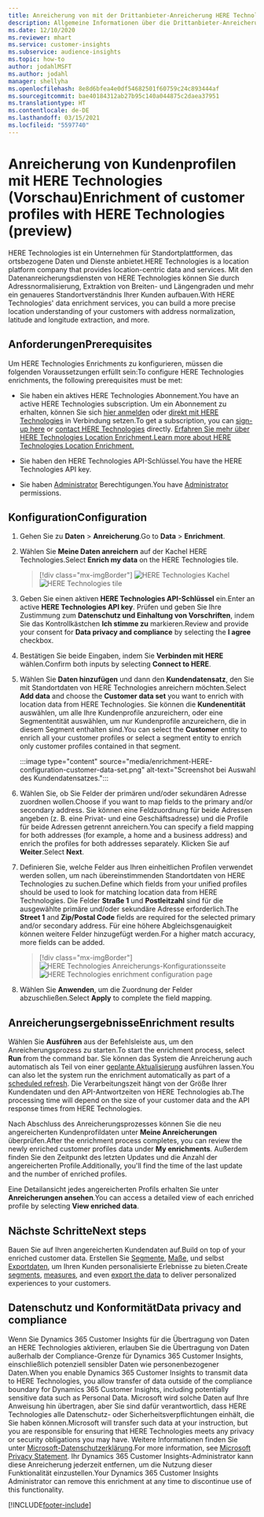 ```yaml
---
title: Anreicherung von mit der Drittanbieter-Anreicherung HERE Technologies
description: Allgemeine Informationen über die Drittanbieter-Anreicherung von HERE Technologies.
ms.date: 12/10/2020
ms.reviewer: mhart
ms.service: customer-insights
ms.subservice: audience-insights
ms.topic: how-to
author: jodahlMSFT
ms.author: jodahl
manager: shellyha
ms.openlocfilehash: 8e8d6bfea4e0df54682501f60759c24c893444af
ms.sourcegitcommit: bae40184312ab27b95c140a044875c2daea37951
ms.translationtype: HT
ms.contentlocale: de-DE
ms.lasthandoff: 03/15/2021
ms.locfileid: "5597740"
---
```

# <a name="enrichment-of-customer-profiles-with-here-technologies-preview"></a><span data-ttu-id="edbab-103">Anreicherung von Kundenprofilen mit HERE Technologies (Vorschau)</span><span class="sxs-lookup"><span data-stu-id="edbab-103">Enrichment of customer profiles with HERE Technologies (preview)</span></span>

<span data-ttu-id="edbab-104">HERE Technologies ist ein Unternehmen für Standortplattformen, das ortsbezogene Daten und Dienste anbietet.</span><span class="sxs-lookup"><span data-stu-id="edbab-104">HERE Technologies is a location platform company that provides location-centric data and services.</span></span> <span data-ttu-id="edbab-105">Mit den Datenanreicherungsdiensten von HERE Technologies können Sie durch Adressnormalisierung, Extraktion von Breiten- und Längengraden und mehr ein genaueres Standortverständnis Ihrer Kunden aufbauen.</span><span class="sxs-lookup"><span data-stu-id="edbab-105">With HERE Technologies' data enrichment services, you can build a more precise location understanding of your customers with address normalization, latitude and longitude extraction, and more.</span></span>

## <a name="prerequisites"></a><span data-ttu-id="edbab-106">Anforderungen</span><span class="sxs-lookup"><span data-stu-id="edbab-106">Prerequisites</span></span>

<span data-ttu-id="edbab-107">Um HERE Technologies Enrichments zu konfigurieren, müssen die folgenden Voraussetzungen erfüllt sein:</span><span class="sxs-lookup"><span data-stu-id="edbab-107">To configure HERE Technologies enrichments, the following prerequisites must be met:</span></span>

- <span data-ttu-id="edbab-108">Sie haben ein aktives HERE Technologies Abonnement.</span><span class="sxs-lookup"><span data-stu-id="edbab-108">You have an active HERE Technologies subscription.</span></span> <span data-ttu-id="edbab-109">Um ein Abonnement zu erhalten, können Sie sich [hier anmelden](https://developer.here.com/sign-up?utm_medium=referral&utm_source=Microsoft-Dynamics-CI&create=Freemium-Basic) oder [direkt mit HERE Technologies](https://developer.here.com/help?utm_medium=referral&utm_source=Microsoft-Dynamics-CI#how-can-we-help-you) in Verbindung setzen.</span><span class="sxs-lookup"><span data-stu-id="edbab-109">To get a subscription, you can [sign-up here](https://developer.here.com/sign-up?utm_medium=referral&utm_source=Microsoft-Dynamics-CI&create=Freemium-Basic) or [contact HERE Technologies](https://developer.here.com/help?utm_medium=referral&utm_source=Microsoft-Dynamics-CI#how-can-we-help-you) directly.</span></span> [<span data-ttu-id="edbab-110">Erfahren Sie mehr über HERE Technologies Location Enrichment.</span><span class="sxs-lookup"><span data-stu-id="edbab-110">Learn more about HERE Technologies Location Enrichment.</span></span>](https://developer.here.com/location-enrichment?cid=Dev-MicrosoftDynamics-DB-0-Dev-&utm_source=MicrosoftDynamics&utm_medium=referral&utm_campaign=Online_Dev_ReferralMicrosoft)

- <span data-ttu-id="edbab-111">Sie haben den HERE Technologies API-Schlüssel.</span><span class="sxs-lookup"><span data-stu-id="edbab-111">You have the HERE Technologies API key.</span></span>

- <span data-ttu-id="edbab-112">Sie haben [Administrator](permissions.md#administrator) Berechtigungen.</span><span class="sxs-lookup"><span data-stu-id="edbab-112">You have [Administrator](permissions.md#administrator) permissions.</span></span>

## <a name="configuration"></a><span data-ttu-id="edbab-113">Konfiguration</span><span class="sxs-lookup"><span data-stu-id="edbab-113">Configuration</span></span>

1. <span data-ttu-id="edbab-114">Gehen Sie zu **Daten** > **Anreicherung**.</span><span class="sxs-lookup"><span data-stu-id="edbab-114">Go to **Data** > **Enrichment**.</span></span>

1. <span data-ttu-id="edbab-115">Wählen Sie **Meine Daten anreichern** auf der Kachel HERE Technologies.</span><span class="sxs-lookup"><span data-stu-id="edbab-115">Select **Enrich my data** on the HERE Technologies tile.</span></span>

   > [!div class="mx-imgBorder"]
   > <span data-ttu-id="edbab-116">![HERE Technologies Kachel](media/HERE-tile.png "HERE Technologies Kachel")</span><span class="sxs-lookup"><span data-stu-id="edbab-116">![HERE Technologies tile](media/HERE-tile.png "HERE Technologies tile")</span></span>

1. <span data-ttu-id="edbab-117">Geben Sie einen aktiven **HERE Technologies API-Schlüssel** ein.</span><span class="sxs-lookup"><span data-stu-id="edbab-117">Enter an active **HERE Technologies API key**.</span></span> <span data-ttu-id="edbab-118">Prüfen und geben Sie Ihre Zustimmung zum **Datenschutz und Einhaltung von Vorschriften**, indem Sie das Kontrollkästchen **Ich stimme zu** markieren.</span><span class="sxs-lookup"><span data-stu-id="edbab-118">Review and provide your consent for **Data privacy and compliance** by selecting the **I agree** checkbox.</span></span> 

1. <span data-ttu-id="edbab-119">Bestätigen Sie beide Eingaben, indem Sie **Verbinden mit HERE** wählen.</span><span class="sxs-lookup"><span data-stu-id="edbab-119">Confirm both inputs by selecting **Connect to HERE**.</span></span>

1.  <span data-ttu-id="edbab-120">Wählen Sie **Daten hinzufügen** und dann den **Kundendatensatz**, den Sie mit Standortdaten von HERE Technologies anreichern möchten.</span><span class="sxs-lookup"><span data-stu-id="edbab-120">Select **Add data** and choose the **Customer data set** you want to enrich with location data from HERE Technologies.</span></span> <span data-ttu-id="edbab-121">Sie können die **Kundenentität** auswählen, um alle Ihre Kundenprofile anzureichern, oder eine Segmententität auswählen, um nur Kundenprofile anzureichern, die in diesem Segment enthalten sind.</span><span class="sxs-lookup"><span data-stu-id="edbab-121">You can select the **Customer** entity to enrich all your customer profiles or select a segment entity to enrich only customer profiles contained in that segment.</span></span>

    :::image type="content" source="media/enrichment-HERE-configuration-customer-data-set.png" alt-text="Screenshot bei Auswahl des Kundendatensatzes.":::

1. <span data-ttu-id="edbab-123">Wählen Sie, ob Sie Felder der primären und/oder sekundären Adresse zuordnen wollen.</span><span class="sxs-lookup"><span data-stu-id="edbab-123">Choose if you want to map fields to the primary and/or secondary address.</span></span> <span data-ttu-id="edbab-124">Sie können eine Feldzuordnung für beide Adressen angeben (z. B. eine Privat- und eine Geschäftsadresse) und die Profile für beide Adressen getrennt anreichern.</span><span class="sxs-lookup"><span data-stu-id="edbab-124">You can specify a field mapping for both addresses (for example, a home and a business address) and enrich the profiles for both addresses separately.</span></span> <span data-ttu-id="edbab-125">Klicken Sie auf **Weiter**.</span><span class="sxs-lookup"><span data-stu-id="edbab-125">Select **Next**.</span></span>

1. <span data-ttu-id="edbab-126">Definieren Sie, welche Felder aus Ihren einheitlichen Profilen verwendet werden sollen, um nach übereinstimmenden Standortdaten von HERE Technologies zu suchen.</span><span class="sxs-lookup"><span data-stu-id="edbab-126">Define which fields from your unified profiles should be used to look for matching location data from HERE Technologies.</span></span> <span data-ttu-id="edbab-127">Die Felder **Straße 1** und **Postleitzahl** sind für die ausgewählte primäre und/oder sekundäre Adresse erforderlich.</span><span class="sxs-lookup"><span data-stu-id="edbab-127">The **Street 1** and **Zip/Postal Code** fields are required for the selected primary and/or secondary address.</span></span> <span data-ttu-id="edbab-128">Für eine höhere Abgleichsgenauigkeit können weitere Felder hinzugefügt werden.</span><span class="sxs-lookup"><span data-stu-id="edbab-128">For a higher match accuracy, more fields can be added.</span></span>

   > [!div class="mx-imgBorder"]
   > <span data-ttu-id="edbab-129">![HERE Technologies Anreicherungs-Konfigurationsseite](media/enrichment-HERE-configuration.png "HERE Technologies Anreicherungs-Konfigurationsseite")</span><span class="sxs-lookup"><span data-stu-id="edbab-129">![HERE Technologies enrichment configuration page](media/enrichment-HERE-configuration.png "HERE Technologies enrichment configuration page")</span></span>

1. <span data-ttu-id="edbab-130">Wählen Sie **Anwenden**, um die Zuordnung der Felder abzuschließen.</span><span class="sxs-lookup"><span data-stu-id="edbab-130">Select **Apply** to complete the field mapping.</span></span>

## <a name="enrichment-results"></a><span data-ttu-id="edbab-131">Anreicherungsergebnisse</span><span class="sxs-lookup"><span data-stu-id="edbab-131">Enrichment results</span></span>

<span data-ttu-id="edbab-132">Wählen Sie **Ausführen** aus der Befehlsleiste aus, um den Anreicherungsprozess zu starten.</span><span class="sxs-lookup"><span data-stu-id="edbab-132">To start the enrichment process, select **Run** from the command bar.</span></span> <span data-ttu-id="edbab-133">Sie können das System die Anreicherung auch automatisch als Teil von einer [geplante Aktualisierung](system.md#schedule-tab) ausführen lassen.</span><span class="sxs-lookup"><span data-stu-id="edbab-133">You can also let the system run the enrichment automatically as part of a [scheduled refresh](system.md#schedule-tab).</span></span> <span data-ttu-id="edbab-134">Die Verarbeitungszeit hängt von der Größe Ihrer Kundendaten und den API-Antwortzeiten von HERE Technologies ab.</span><span class="sxs-lookup"><span data-stu-id="edbab-134">The processing time will depend on the size of your customer data and the API response times from HERE Technologies.</span></span>

<span data-ttu-id="edbab-135">Nach Abschluss des Anreicherungsprozesses können Sie die neu angereicherten Kundenprofildaten unter **Meine Anreicherungen** überprüfen.</span><span class="sxs-lookup"><span data-stu-id="edbab-135">After the enrichment process completes, you can review the newly enriched customer profiles data under **My enrichments**.</span></span> <span data-ttu-id="edbab-136">Außerdem finden Sie den Zeitpunkt des letzten Updates und die Anzahl der angereicherten Profile.</span><span class="sxs-lookup"><span data-stu-id="edbab-136">Additionally, you'll find the time of the last update and the number of enriched profiles.</span></span>

<span data-ttu-id="edbab-137">Eine Detailansicht jedes angereicherten Profils erhalten Sie unter **Anreicherungen ansehen**.</span><span class="sxs-lookup"><span data-stu-id="edbab-137">You can access a detailed view of each enriched profile by selecting **View enriched data**.</span></span>

## <a name="next-steps"></a><span data-ttu-id="edbab-138">Nächste Schritte</span><span class="sxs-lookup"><span data-stu-id="edbab-138">Next steps</span></span>

<span data-ttu-id="edbab-139">Bauen Sie auf Ihren angereicherten Kundendaten auf.</span><span class="sxs-lookup"><span data-stu-id="edbab-139">Build on top of your enriched customer data.</span></span> <span data-ttu-id="edbab-140">Erstellen Sie [Segmente](segments.md), [Maße](measures.md), und selbst [Exportdaten](export-destinations.md), um Ihren Kunden personalisierte Erlebnisse zu bieten.</span><span class="sxs-lookup"><span data-stu-id="edbab-140">Create [segments](segments.md), [measures](measures.md), and even [export the data](export-destinations.md) to deliver personalized experiences to your customers.</span></span>

## <a name="data-privacy-and-compliance"></a><span data-ttu-id="edbab-141">Datenschutz und Konformität</span><span class="sxs-lookup"><span data-stu-id="edbab-141">Data privacy and compliance</span></span>

<span data-ttu-id="edbab-142">Wenn Sie Dynamics 365 Customer Insights für die Übertragung von Daten an HERE Technologies aktivieren, erlauben Sie die Übertragung von Daten außerhalb der Compliance-Grenze für Dynamics 365 Customer Insights, einschließlich potenziell sensibler Daten wie personenbezogener Daten.</span><span class="sxs-lookup"><span data-stu-id="edbab-142">When you enable Dynamics 365 Customer Insights to transmit data to HERE Technologies, you allow transfer of data outside of the compliance boundary for Dynamics 365 Customer Insights, including potentially sensitive data such as Personal Data.</span></span> <span data-ttu-id="edbab-143">Microsoft wird solche Daten auf Ihre Anweisung hin übertragen, aber Sie sind dafür verantwortlich, dass HERE Technologies alle Datenschutz- oder Sicherheitsverpflichtungen einhält, die Sie haben können.</span><span class="sxs-lookup"><span data-stu-id="edbab-143">Microsoft will transfer such data at your instruction, but you are responsible for ensuring that HERE Technologies meets any privacy or security obligations you may have.</span></span> <span data-ttu-id="edbab-144">Weitere Informationen finden Sie unter [Microsoft-Datenschutzerklärung](https://go.microsoft.com/fwlink/?linkid=396732).</span><span class="sxs-lookup"><span data-stu-id="edbab-144">For more information, see [Microsoft Privacy Statement](https://go.microsoft.com/fwlink/?linkid=396732).</span></span>
<span data-ttu-id="edbab-145">Ihr Dynamics 365 Customer Insights-Administrator kann diese Anreicherung jederzeit entfernen, um die Nutzung dieser Funktionalität einzustellen.</span><span class="sxs-lookup"><span data-stu-id="edbab-145">Your Dynamics 365 Customer Insights Administrator can remove this enrichment at any time to discontinue use of this functionality.</span></span>


[!INCLUDE[footer-include](../includes/footer-banner.md)]